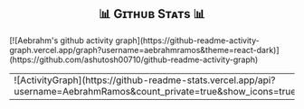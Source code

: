 <!-- ![Aebrahm Ramos' Banner Image](./banner.png)-->




<h2 align="center">📊 Gɪᴛʜᴜʙ Sᴛᴀᴛs 📊</h2>
<table>
  <tr>
    [![Aebrahm's github activity graph](https://github-readme-activity-graph.vercel.app/graph?username=aebrahmramos&theme=react-dark)](https://github.com/ashutosh00710/github-readme-activity-graph)
  <tr>
    <td>
      ![ActivityGraph](https://github-readme-stats.vercel.app/api?username=AebrahmRamos&count_private=true&show_icons=true&theme=nightowl&bg_color=0,000000,441350&title_color=c56a90&text_color=ffffff&rank_icon=github&hide=prs,issues,contribs&show=reviews,prs_merged,prs_merged_percentage)
    </td>
    <td>
      ![Streaks](https://streak-stats.demolab.com?user=AebrahmRamos&theme=nightowl&background=0,000000,441350&fire=ffeb95&ring=ffeb95&sideNums=ffffff&sideLabels=ffffff&dates=c56a90&currStreakNum=ffffff)
    </td>
  </tr>
</table>
<!--
**AebrahmRamos/AebrahmRamos** is a ✨ _special_ ✨ repository because its `README.md` (this file) appears on your GitHub profile.

Here are some ideas to get you started:

- 🔭 I’m currently working on ...
- 🌱 I’m currently learning ...
- 👯 I’m looking to collaborate on ...
- 🤔 I’m looking for help with ...
- 💬 Ask me about ...
- 📫 How to reach me: ...
- 😄 Pronouns: ...
- ⚡ Fun fact: ...
-->
